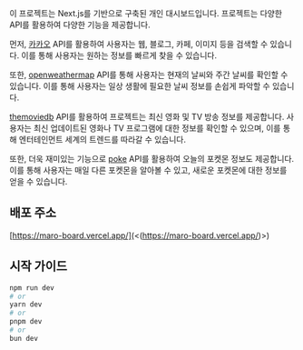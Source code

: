 이 프로젝트는 Next.js를 기반으로 구축된 개인 대시보드입니다. 프로젝트는 다양한 API를 활용하여 다양한 기능을 제공합니다.

먼저, [카카오](https://developers.kakao.com/) API를 활용하여 사용자는 웹, 블로그, 카페, 이미지 등을 검색할 수 있습니다. 이를 통해 사용자는 원하는 정보를 빠르게 찾을 수 있습니다.

또한, [openweathermap](https://openweathermap.org) API를 통해 사용자는 현재의 날씨와 주간 날씨를 확인할 수 있습니다. 이를 통해 사용자는 일상 생활에 필요한 날씨 정보를 손쉽게 파악할 수 있습니다.

[themoviedb](https://www.themoviedb.org/?language=ko) API를 활용하여 프로젝트는 최신 영화 및 TV 방송 정보를 제공합니다. 사용자는 최신 업데이트된 영화나 TV 프로그램에 대한 정보를 확인할 수 있으며, 이를 통해 엔터테인먼트 세계의 트렌드를 따라갈 수 있습니다.

또한, 더욱 재미있는 기능으로 [poke](https://pokeapi.co/) API를 활용하여 오늘의 포켓몬 정보도 제공합니다. 이를 통해 사용자는 매일 다른 포켓몬을 알아볼 수 있고, 새로운 포켓몬에 대한 정보를 얻을 수 있습니다.

## 배포 주소

[https://maro-board.vercel.app/](<(https://maro-board.vercel.app/)>)

## 시작 가이드

```bash
npm run dev
# or
yarn dev
# or
pnpm dev
# or
bun dev
```
